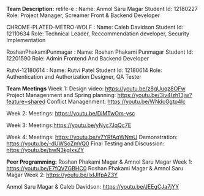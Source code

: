 **Team Description:**
  relife-e : 
  Name:  Anmol Saru Magar
  Student Id: 12180227
  Role: Project Manager, Screamer Front & Backend Developer

   CHROME-PLATED-METRO-WOLF : 
  Name: Caleb Davidson
  Student Id: 12110634
  Role: Technical Leader, Reccommendation developer, Security Implementation
  
   RoshanPhakamiPunmagar : 
  Name:  Roshan Phakami Punmagar
  Student Id: 12201590
  Role: Admin Frontend And Backend Developer
  
 Rutvi-12180614 : 
  Name:  Rutvi Patel
  Student Id: 12180614
  Role: Authentication and Authorization Designer, QA Tester

  
**Team Meetings**
Week 1: 
  Design video: https://youtu.be/z8gUuqz8OFw
  Project Managenment and Spring planning: https://youtu.be/3iv4Izh13jw?feature=shared
  Conflict Managenment: https://youtu.be/WNdcGgtp4lc


Week 2:
  Meetings: https://youtu.be/DiMTwOm-ysc

Week 3:
  Meetings:https://youtu.be/yNyc7JqQc7E

Week 4:
  Meetings: https://youtu.be/v7YRfAqWNmU
  Demonstration: https://youtu.be/-dUWSoZmVQ0
  Final Testing and Discussion: https://youtu.be/bwN3kgIxsZY

**Peer Programming:**
Roshan Phakami Magar & Amnol Saru Magar Week 1: https://youtu.be/E7fQVZGBHC0
Roshan Phakami Magar & Amnol Saru Magar Week 2: https://youtu.be/IxIJlfpAZ3Y

Anmol Saru Magar & Caleb Davidson: https://youtu.be/JEEgCJa7jYY
